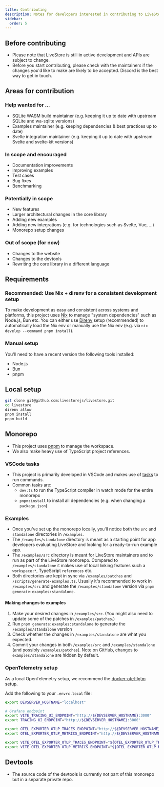 ```yaml
---
title: Contributing
description: Notes for developers interested in contributing to LiveStore.
sidebar:
  order: 5
---
```


## Before contributing

- Please note that LiveStore is still in active development and APIs are subject to change.
- Before you start contributing, please check with the maintainers if the changes you'd like to make are likely to be accepted. Discord is the best way to get in touch.

## Areas for contribution

### Help wanted for ...

- SQLite WASM build maintainer (e.g. keeping it up to date with upstream SQLite and wa-sqlite versions)
- Examples maintainer (e.g. keeping dependencies & best practices up to date)
- Svelte integration maintainer (e.g. keeping it up to date with upstream Svelte and svelte-kit versions)

### In scope and encouraged

- Documentation improvements
- Improving examples
- Test cases
- Bug fixes
- Benchmarking

### Potentially in scope

- New features
- Larger architectural changes in the core library
- Adding new examples
- Adding new integrations (e.g. for technologies such as Svelte, Vue, ...)
- Monorepo setup changes

### Out of scope (for now)

- Changes to the website
- Changes to the devtools
- Rewriting the core library in a different language

## Requirements

### Recommended: Use Nix + direnv for a consistent development setup

To make development as easy and consistent across systems and platforms, this project uses [Nix](https://zero-to-nix.com/) to manage "system dependencies" such as Node.js, Bun etc. You can either use [Direnv](https://direnv.net) setup (recommended) to automatically load the Nix env or manually use the Nix env (e.g. via `nix develop --command pnpm install`).

### Manual setup

You'll need to have a recent version the following tools installed:

- Node.js
- Bun
- pnpm

## Local setup

```bash
git clone git@github.com:livestorejs/livestore.git
cd livestore
direnv allow
pnpm install
pnpm build
```

## Monorepo

- This project uses [pnpm](https://pnpm.io/) to manage the workspace.
- We also make heavy use of TypeScript project references.

### VSCode tasks

- This project is primarily developed in VSCode and makes use of [tasks](https://code.visualstudio.com/docs/editor/tasks) to run commands.
- Common tasks are:
  - `dev:ts` to run the TypeScript compiler in watch mode for the entire monorepo
  - `pnpm:install` to install all dependencies (e.g. when changing a `package.json`)

### Examples

- Once you've set up the monorepo locally, you'll notice both the `src` and `standalone` directories in `/examples`.
- The `/examples/standalone` directory is meant as a starting point for app developers evaluating LiveStore and looking for a ready-to-run example app.
- The `/examples/src` directory is meant for LiveStore maintainers and to run as part of the LiveStore monorepo. Compared to `/examples/standalone` it makes use of local linking features such a `workspace:*`, TypeScript `references` etc.
- Both directories are kept in sync via `/examples/patches` and `/scripts/generate-examples.ts`. Usually it's recommended to work in `/examples/src` and generate the `/examples/standalone` version via `pnpm generate:examples:standalone`.

#### Making changes to examples

1. Make your desired changes in `/examples/src`. (You might also need to update some of the patches in `/examples/patches`.)
2. Run `pnpm generate:examples:standalone` to generate the `/examples/standalone` version
3. Check whether the changes in `/examples/standalone` are what you expected.
4. Commit your changes in both `/examples/src` and `/examples/standalone` (and possibly `/examples/patches`). Note on GitHub, changes to `examples/standalone` are hidden by default.

### OpenTelemetry setup

As a local OpenTelemetry setup, we recommend the [docker-otel-lgtm](https://github.com/grafana/docker-otel-lgtm) setup.

Add the following to your `.envrc.local` file:

```bash
export DEVSERVER_HOSTNAME="localhost"

# Grafana endpoint
export VITE_TRACING_UI_ENDPOINT="http://${DEVSERVER_HOSTNAME}:3000"
export TRACING_UI_ENDPOINT="http://${DEVSERVER_HOSTNAME}:3000"

export OTEL_EXPORTER_OTLP_TRACES_ENDPOINT="http://${DEVSERVER_HOSTNAME}:4318/v1/traces"
export OTEL_EXPORTER_OTLP_METRICS_ENDPOINT="http://${DEVSERVER_HOSTNAME}:4318/v1/metrics"

export VITE_OTEL_EXPORTER_OTLP_TRACES_ENDPOINT="${OTEL_EXPORTER_OTLP_TRACES_ENDPOINT}"
export VITE_OTEL_EXPORTER_OTLP_METRICS_ENDPOINT="${OTEL_EXPORTER_OTLP_METRICS_ENDPOINT}"
```


## Devtools

- The source code of the devtools is currently not part of this monorepo but in a separate private repo.